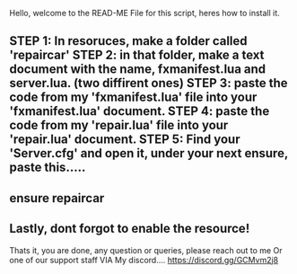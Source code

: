 Hello, welcome to the READ-ME File for this script, heres how to install it.

STEP 1: In resoruces, make a folder called 'repaircar'
STEP 2: in that folder, make a text document with the name, fxmanifest.lua and server.lua. (two diffirent ones) 
STEP 3: paste the code from my 'fxmanifest.lua' file into your 'fxmanifest.lua' document.
STEP 4: paste the code from my 'repair.lua' file into your 'repair.lua' document.
STEP 5: Find your 'Server.cfg' and open it, under your next ensure, paste this.....
----------------------
ensure repaircar
----------------------
Lastly, dont forgot to enable the resource!
-------------------------------------------
Thats it, you are done, any question or queries, please reach out to me Or one of our support staff VIA My discord.... https://discord.gg/GCMvm2j8 
